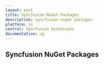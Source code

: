```yaml
---
layout: post
title: Syncfusion-NuGet-Packages
description: syncfusion nuget packages
platform: js
control: Syncfusion Extensions
documentation: ug
---
```


## Syncfusion NuGet Packages

